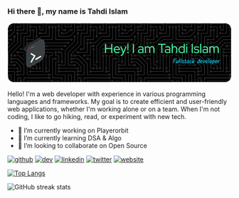 ### Hi there 👋, my name is Tahdi Islam
![](./github-header-image.png)

Hello! I'm a web developer with experience in various programming languages and frameworks. My goal is to create efficient and user-friendly web applications, whether I'm working alone or on a team. When I'm not coding, I like to go hiking, read, or experiment with new tech.

- 🔭 I’m currently working on Playerorbit 
- 🌱 I’m currently learning DSA & Algo 
- 👯 I’m looking to collaborate on Open Source 


[<img src='https://cdn.jsdelivr.net/npm/simple-icons@3.0.1/icons/github.svg' alt='github' height='40'>](https://github.com/tahdiislam)  [<img src='https://cdn.jsdelivr.net/npm/simple-icons@3.0.1/icons/dev-dot-to.svg' alt='dev' height='40'>](https://dev.to/tahdiislam)  [<img src='https://cdn.jsdelivr.net/npm/simple-icons@3.0.1/icons/linkedin.svg' alt='linkedin' height='40'>](https://www.linkedin.com/in/tahdiislam/)  [<img src='https://cdn.jsdelivr.net/npm/simple-icons@3.0.1/icons/twitter.svg' alt='twitter' height='40'>](https://twitter.com/tahdiislam)  [<img src='https://cdn.jsdelivr.net/npm/simple-icons@3.0.1/icons/icloud.svg' alt='website' height='40'>](https://tahdiislam.netlify.app/)  

[![Top Langs](https://github-readme-stats.vercel.app/api/top-langs/?username=tahdiislam)](https://github.com/anuraghazra/github-readme-stats)

![GitHub streak stats](https://streak-stats.demolab.com/?user=tahdiislam) 
